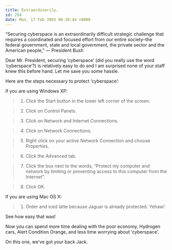 ```yaml
---
title: Extraordinarily.
id: 254
date: Mon, 17 Feb 2003 08:20:44 +0000
---
```


“Securing cyberspace is an extraordinarily difficult strategic challenge that requires a coordinated and focused effort from our entire society–the federal government, state and local government, the private sector and the American people,” — President Bush  

Dear Mr. President, securing ‘cyberspace’ (did you really use the word ‘cyberspace’?) is relatively easy to do and I am surprised none of your staff knew this before hand. Let me save you some hassle.  

Here are the steps necessary to protect ‘cyberspace’:  

If you are using Windows XP:



> 1. Click the Start button in the lower left corner of the screen.  

>  2. Click on Control Panels.  

>  3. Click on Network and Internet Connections.  

>  4. Click on Network Connections.  

>  5. Right click on your active Network Connection and choose Properties.  

>  6. Click the Advanced tab.  

>  7. Click the box next to the words, “Protect my computer and network by limiting or preventing access to this computer from the Internet”.  

>  8. Click <span class="caps">OK</span>.



If you are using Mac OS X:



> 1. Order and iced latte because Jaguar is already protected. Yehaw!



See how easy that was!  

Now you can spend more time dealing with the poor economy, Hydrogen cars, Alert Condition Orange, and less time worrying about ‘cyberspace’.  

On this one, we’ve got your back Jack.





